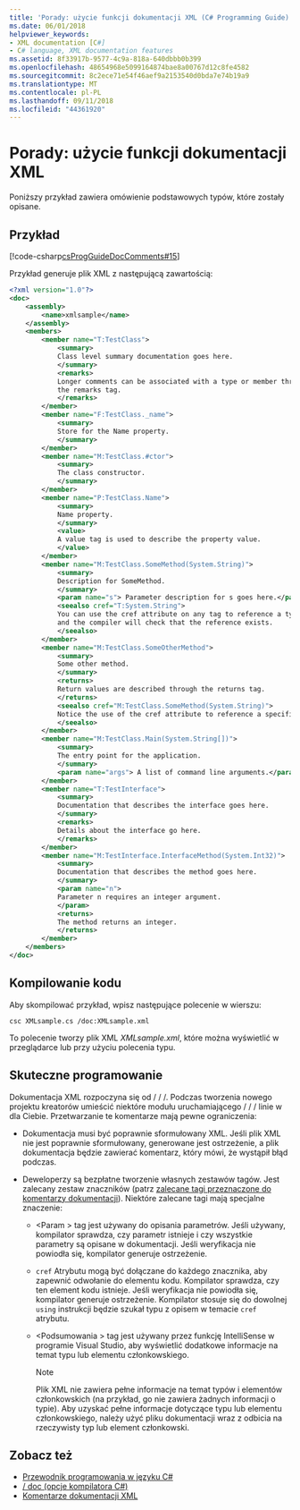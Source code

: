 ```yaml
---
title: 'Porady: użycie funkcji dokumentacji XML (C# Programming Guide)'
ms.date: 06/01/2018
helpviewer_keywords:
- XML documentation [C#]
- C# language, XML documentation features
ms.assetid: 8f33917b-9577-4c9a-818a-640dbbb0b399
ms.openlocfilehash: 48654968e5099164874bae8a00767d12c8fe4582
ms.sourcegitcommit: 8c2ece71e54f46aef9a2153540d0bda7e74b19a9
ms.translationtype: MT
ms.contentlocale: pl-PL
ms.lasthandoff: 09/11/2018
ms.locfileid: "44361920"
---
```

# <a name="how-to-use-the-xml-documentation-features"></a>Porady: użycie funkcji dokumentacji XML

Poniższy przykład zawiera omówienie podstawowych typów, które zostały opisane.

## <a name="example"></a>Przykład

[!code-csharp[csProgGuideDocComments#15](~/samples/snippets/csharp/VS_Snippets_VBCSharp/csProgGuideDocComments/CS/DocComments.cs#15)]

Przykład generuje plik XML z następującą zawartością:

```xml
<?xml version="1.0"?>
<doc>
    <assembly>
        <name>xmlsample</name>
    </assembly>
    <members>
        <member name="T:TestClass">
            <summary>
            Class level summary documentation goes here.
            </summary>
            <remarks>
            Longer comments can be associated with a type or member through
            the remarks tag.
            </remarks>
        </member>
        <member name="F:TestClass._name">
            <summary>
            Store for the Name property.
            </summary>
        </member>
        <member name="M:TestClass.#ctor">
            <summary>
            The class constructor.
            </summary>
        </member>
        <member name="P:TestClass.Name">
            <summary>
            Name property.
            </summary>
            <value>
            A value tag is used to describe the property value.
            </value>
        </member>
        <member name="M:TestClass.SomeMethod(System.String)">
            <summary>
            Description for SomeMethod.
            </summary>
            <param name="s"> Parameter description for s goes here.</param>
            <seealso cref="T:System.String">
            You can use the cref attribute on any tag to reference a type or member 
            and the compiler will check that the reference exists.
            </seealso>
        </member>
        <member name="M:TestClass.SomeOtherMethod">
            <summary>
            Some other method.
            </summary>
            <returns>
            Return values are described through the returns tag.
            </returns>
            <seealso cref="M:TestClass.SomeMethod(System.String)">
            Notice the use of the cref attribute to reference a specific method.
            </seealso>
        </member>
        <member name="M:TestClass.Main(System.String[])">
            <summary>
            The entry point for the application.
            </summary>
            <param name="args"> A list of command line arguments.</param>
        </member>
        <member name="T:TestInterface">
            <summary>
            Documentation that describes the interface goes here.
            </summary>
            <remarks>
            Details about the interface go here.
            </remarks>
        </member>
        <member name="M:TestInterface.InterfaceMethod(System.Int32)">
            <summary>
            Documentation that describes the method goes here.
            </summary>
            <param name="n">
            Parameter n requires an integer argument.
            </param>
            <returns>
            The method returns an integer.
            </returns>
        </member>
    </members>
</doc>
```

## <a name="compiling-the-code"></a>Kompilowanie kodu

Aby skompilować przykład, wpisz następujące polecenie w wierszu:

`csc XMLsample.cs /doc:XMLsample.xml`

To polecenie tworzy plik XML *XMLsample.xml*, które można wyświetlić w przeglądarce lub przy użyciu polecenia typu.

## <a name="robust-programming"></a>Skuteczne programowanie

Dokumentacja XML rozpoczyna się od / / /. Podczas tworzenia nowego projektu kreatorów umieścić niektóre modułu uruchamiającego / / / linie w dla Ciebie. Przetwarzanie te komentarze mają pewne ograniczenia:

- Dokumentacja musi być poprawnie sformułowany XML. Jeśli plik XML nie jest poprawnie sformułowany, generowane jest ostrzeżenie, a plik dokumentacja będzie zawierać komentarz, który mówi, że wystąpił błąd podczas.

- Deweloperzy są bezpłatne tworzenie własnych zestawów tagów. Jest zalecany zestaw znaczników (patrz [zalecane tagi przeznaczone do komentarzy dokumentacji](recommended-tags-for-documentation-comments.md)). Niektóre zalecane tagi mają specjalne znaczenie:

  - \<Param > tag jest używany do opisania parametrów. Jeśli używany, kompilator sprawdza, czy parametr istnieje i czy wszystkie parametry są opisane w dokumentacji. Jeśli weryfikacja nie powiodła się, kompilator generuje ostrzeżenie.

  - `cref` Atrybutu mogą być dołączane do każdego znacznika, aby zapewnić odwołanie do elementu kodu. Kompilator sprawdza, czy ten element kodu istnieje. Jeśli weryfikacja nie powiodła się, kompilator generuje ostrzeżenie. Kompilator stosuje się do dowolnej `using` instrukcji będzie szukał typu z opisem w temacie `cref` atrybutu.

  - \<Podsumowania > tag jest używany przez funkcję IntelliSense w programie Visual Studio, aby wyświetlić dodatkowe informacje na temat typu lub elementu członkowskiego.

    > [!NOTE]
    > Plik XML nie zawiera pełne informacje na temat typów i elementów członkowskich (na przykład, go nie zawiera żadnych informacji o typie). Aby uzyskać pełne informacje dotyczące typu lub elementu członkowskiego, należy użyć pliku dokumentacji wraz z odbicia na rzeczywisty typ lub element członkowski.

## <a name="see-also"></a>Zobacz też

- [Przewodnik programowania w języku C#](../../../csharp/programming-guide/index.md)  
- [/ doc (opcje kompilatora C#)](../../../csharp/language-reference/compiler-options/doc-compiler-option.md)  
- [Komentarze dokumentacji XML](../../../csharp/programming-guide/xmldoc/xml-documentation-comments.md)  
